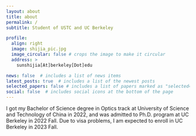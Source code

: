 ```yaml
---
layout: about
title: about
permalink: /
subtitle: Student of USTC and UC Berkeley

profile:
  align: right
  image: shijia_pic.jpg
  image_circular: false # crops the image to make it circular
  address: >
    sunshijia[At]berkeley[Dot]edu

news: false  # includes a list of news items
latest_posts: true  # includes a list of the newest posts
selected_papers: false # includes a list of papers marked as "selected={true}"
social: false  # includes social icons at the bottom of the page
---
```


I got my Bachelor of Science degree in Optics track at University of Science and Technology of China in 2022, and was admitted to Ph.D. program at UC Berkeley in 2022 Fall. Due to visa problems, I am expected to enroll in UC Berkeley in 2023 Fall.

